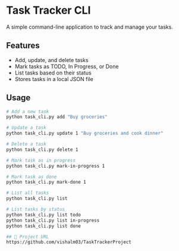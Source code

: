 # Task Tracker CLI

A simple command-line application to track and manage your tasks.

## Features

- Add, update, and delete tasks
- Mark tasks as TODO, In Progress, or Done
- List tasks based on their status
- Stores tasks in a local JSON file

## Usage

```bash
# Add a new task
python task_cli.py add "Buy groceries"

# Update a task
python task_cli.py update 1 "Buy groceries and cook dinner"

# Delete a task
python task_cli.py delete 1

# Mark task as in progress
python task_cli.py mark-in-progress 1

# Mark task as done
python task_cli.py mark-done 1

# List all tasks
python task_cli.py list

# List tasks by status
python task_cli.py list todo
python task_cli.py list in-progress
python task_cli.py list done

## 🔗 Project URL  
https://github.com/vishalm03/TaskTrackerProject
